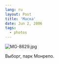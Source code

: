 ```yaml
---
lang: ru
layout: Post
title: 'Маска'
date: Jun 2, 2006
tags:
  - photos
---
```


![MG-8629.jpg](upload://MG-8629.jpg)

Выборг, парк Монрепо.
